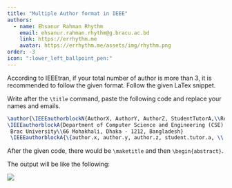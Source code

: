 ```yaml
---
title: "Multiple Author format in IEEE"
authors:
  - name: Ehsanur Rahman Rhythm
    email: ehsanur.rahman.rhythm@g.bracu.ac.bd
    link: https://errhythm.me
    avatar: https://errhythm.me/assets/img/rhythm.png
order: -3
icon: ":lower_left_ballpoint_pen:"
---
```


According to IEEEtran, if your total number of author is more than 3, it is recommended to follow the given format. Follow the given LaTex snippet.

Write after the `\title` command, paste the following code and replace your names and emails. 

```latex
\author{\IEEEauthorblockN{AuthorX, AuthorY, AuthorZ, StudentTutorA,\\ResearchAssistantB and CourseInstructor}
\IEEEauthorblockA{Department of Computer Science and Engineering (CSE) \\School of Data and Sciences (SDS)\\ 
 Brac University\\66 Mohakhali, Dhaka - 1212, Bangladesh}  
 \IEEEauthorblockA{\{author.x, author.y, author.z, student.tutor.a, \\ research.assistant.b\}@g.bracu.ac.bd, courseinstructor@gmail.com}}
```

After the given code, there would be `\maketitle` and then `\begin{abstract}`. 

The output will be like the following:

![ ](https://i.vgy.me/x3Bv8S.png)
